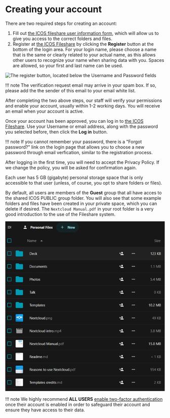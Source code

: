 # Creating your account

There are two required steps for creating an account:

1. Fill out [the ICOS fileshare user information
   form](https://www.icos-cp.eu/form/icos-fileshare-user-information), which
   will allow us to give you access to the correct folders and files.
2. Register at [the ICOS Fileshare](https://fileshare.icos-cp.eu) by clicking
   the **Register** button at the bottom of the login area. For your login name,
   please choose a name that is the same or clearly related to your actual name,
   as this allows other users to recognize your name when sharing data with you.
   Spaces are allowed, so your first and last name can be used.

![The register button, located below the Username and Password
fields](img/register.png)

!!! note
    The verification request email may arrive in your spam box. If so, please
    add the the sender of this email to your email white list.

After completing the two above steps, our staff will verify your permissions and
enable your account, usually within 1-2 working days. You will receive an email
when your account is active.

Once your account has been approved, you can log in to [the ICOS
Fileshare](https://fileshare.icos-cp.eu). Use your Username or email address,
along with the password you selected before, then click the **Log in** button.

!!! note 
    If you cannot remember your password, there is a "Forgot password?" link on
    the login page that allows you to choose a new password through email
    verfication, similar to the registration process.

After logging in the first time, you will need to accept the Privacy Policy. If
we change the policy, you will be asked for confirmation again. 

Each user has 5 GB (gigabyte) personal storage space that is only accessible to
that user (unless, of course, you opt to share folders or files).

By default, all users are members of the **Guest** group that all have acces to
the shared ICOS PUBLIC group folder. You will also see that some example folders
and files have been created in your private space, which you can delete if
desired. The `Nextcloud Manual.pdf` in your root folder is a very good
introduction to the use of the Fileshare system.

![Screenshot of the default files](img/default_files.png)

!!! note 
    We highly recommend **ALL USERS** [enable two-factor
    authentication](enable_2fa.md) once their account is enabled in order to
    safeguard their account and ensure they have access to their data.
